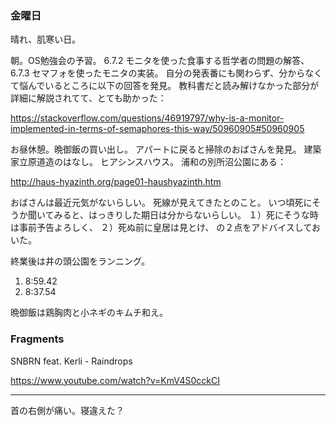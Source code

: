 ### 金曜日

晴れ、肌寒い日。

朝。OS勉強会の予習。
6.7.2 モニタを使った食事する哲学者の問題の解答、
6.7.3 セマフォを使ったモニタの実装。
自分の発表番にも関わらず、分からなくて悩んでいるところに以下の回答を発見。
教科書だと読み解けなかった部分が詳細に解説されてて、とても助かった：

https://stackoverflow.com/questions/46919797/why-is-a-monitor-implemented-in-terms-of-semaphores-this-way/50960905#50960905

お昼休憩。晩御飯の買い出し。
アパートに戻ると掃除のおばさんを発見。
建築家立原道造のはなし。
ヒアシンスハウス。
浦和の別所沼公園にある：

http://haus-hyazinth.org/page01-haushyazinth.htm

おばさんは最近元気がないらしい。
死線が見えてきたとのこと。
いつ頃死にそうか聞いてみると、はっきりした期日は分からないらしい。
１）死にそうな時は事前予告よろしく、
２）死ぬ前に皇居は見とけ、
の２点をアドバイスしておいた。

終業後は井の頭公園をランニング。

1. 8:59.42
1. 8:37.54

晩御飯は鶏胸肉と小ネギのキムチ和え。

### Fragments

SNBRN feat. Kerli - Raindrops

https://www.youtube.com/watch?v=KmV4S0cckCI

---

首の右側が痛い。寝違えた？